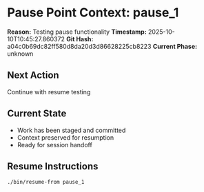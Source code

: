 # Pause Point Context: pause_1

**Reason:** Testing pause functionality
**Timestamp:** 2025-10-10T10:45:27.860372
**Git Hash:** a04c0b69dc82ff580d8da20d3d86628225cb8223
**Current Phase:** unknown

## Next Action
Continue with resume testing

## Current State
- Work has been staged and committed
- Context preserved for resumption
- Ready for session handoff

## Resume Instructions
```bash
./bin/resume-from pause_1
```


